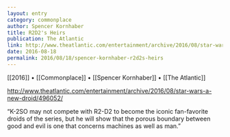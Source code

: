 ```yaml
---
layout: entry
category: commonplace
author: Spencer Kornhaber
title: R2D2's Heirs
publication: The Atlantic
link: http://www.theatlantic.com/entertainment/archive/2016/08/star-wars-a-new-droid/496052/
date: 2016-08-18
permalink: 2016/08/18/spencer-kornhaber-r2d2s-heirs
---
```


[[2016]] • [[Commonplace]] • [[Spencer Kornhaber]] • [[The Atlantic]]

http://www.theatlantic.com/entertainment/archive/2016/08/star-wars-a-new-droid/496052/

“K-2SO may not compete with R2-D2 to become the iconic fan-favorite droids of the series, but he will show that the porous boundary between good and evil is one that concerns machines as well as man.”
